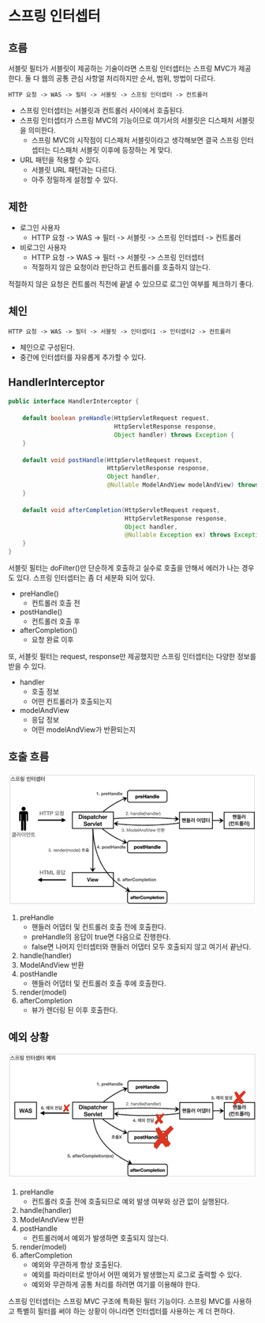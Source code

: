 # 스프링 인터셉터

## 흐름

서블릿 필터가 서블릿이 제공하는 기술이라면 스프링 인터셉터는 스프링 MVC가 제공한다. 둘 다 웹의 공통 관심 사항얼 처리하지만 순서, 범위, 방법이 다르다.

```text
HTTP 요청 -> WAS -> 필터 -> 서블릿 -> 스프링 인터셉터 -> 컨트롤러
```

- 스프링 인터셉터는 서블릿과 컨트롤러 사이에서 호출된다.
- 스프링 인터셉터가 스프링 MVC의 기능이므로 여기서의 서블릿은 디스패처 서블릿을 의미한다.
    - 스프링 MVC의 시작점이 디스패처 서블릿이라고 생각해보면 결국 스프링 인터셉터는 디스패처 서블릿 이후에 등장하는 게 맞다.
- URL 패턴을 적용할 수 있다.
    - 서블릿 URL 패턴과는 다르다.
    - 아주 정밀하게 설정할 수 있다.

## 제한

- 로그인 사용자
    - HTTP 요청 -> WAS -> 필터 -> 서블릿 -> 스프링 인터셉터 -> 컨트롤러
- 비로그인 사용자
    - HTTP 요청 -> WAS -> 필터 -> 서블릿 -> 스프링 인터셉터
    - 적절하지 않은 요청이라 판단하고 컨트롤러를 호출하지 않는다.

적절하지 않은 요청은 컨트롤러 직전에 끝낼 수 있으므로 로그인 여부를 체크하기 좋다.

## 체인

```text
HTTP 요청 -> WAS -> 필터 -> 서블릿 -> 인터셉터1 -> 인터셉터2 -> 컨트롤러
```

- 체인으로 구성된다.
- 중간에 인터셉터를 자유롭게 추가할 수 있다.

## HandlerInterceptor

```java
public interface HandlerInterceptor {

    default boolean preHandle(HttpServletRequest request,
                              HttpServletResponse response,
                              Object handler) throws Exception {
    }

    default void postHandle(HttpServletRequest request,
                            HttpServletResponse response,
                            Object handler,
                            @Nullable ModelAndView modelAndView) throws Exception {
    }

    default void afterCompletion(HttpServletRequest request,
                                 HttpServletResponse response,
                                 Object handler,
                                 @Nullable Exception ex) throws Exception {
    }
}
```

서블릿 필터는 doFilter()만 단순하게 호출하고 실수로 호출을 안해서 에러가 나는 경우도 있다. 스프링 인터셉터는 좀 더 세분화 되어 있다.

- preHandle()
    - 컨트롤러 호출 전
- postHandle()
    - 컨트롤러 호출 후
- afterCompletion()
    - 요청 완료 이후

또, 서블릿 필터는 request, response만 제공했지만 스프링 인터셉터는 다양한 정보를 받을 수 있다.

- handler
    - 호출 정보
    - 어떤 컨트롤러가 호출되는지
- modelAndView
    - 응답 정보
    - 어떤 modelAndView가 반환되는지

## 호출 흐름

![](../../.gitbook/assets/kimyounghan-spring-mvc/11/screenshot%202022-03-13%20오후%204.43.51.png)

1. preHandle
    - 핸들러 어댑터 및 컨트롤러 호출 전에 호출한다.
    - preHandle의 응답이 true면 다음으로 진행한다.
    - false면 나머지 인터셉터와 핸들러 어댑터 모두 호출되지 않고 여기서 끝난다.
2. handle(handler)
3. ModelAndView 반환
4. postHandle
    - 핸들러 어댑터 및 컨트롤러 호출 후에 호출한다.
5. render(model)
6. afterCompletion
    - 뷰가 렌더링 된 이후 호출한다.

## 예외 상황

![](../../.gitbook/assets/kimyounghan-spring-mvc/11/screenshot%202022-03-13%20오후%204.43.59.png)

1. preHandle
    - 컨트롤러 호출 전에 호출되므로 예외 발생 여부와 상관 없이 실행된다.
2. handle(handler)
3. ModelAndView 반환
4. postHandle
    - 컨트롤러에서 예외가 발생하면 호출되지 않는다.
5. render(model)
6. afterCompletion
    - 예외와 무관하게 항상 호출된다.
    - 예외를 파라미터로 받아서 어떤 예외가 발생했는지 로그로 출력할 수 있다.
    - 예외와 무관하게 공통 처리를 하려면 여기를 이용해야 한다.

스프링 인터셉터는 스프링 MVC 구조에 특화된 필터 기능이다. 스프링 MVC를 사용하고 특별히 필터를 써야 하는 상황이 아니라면 인터셉터를 사용하는 게 더 편하다.